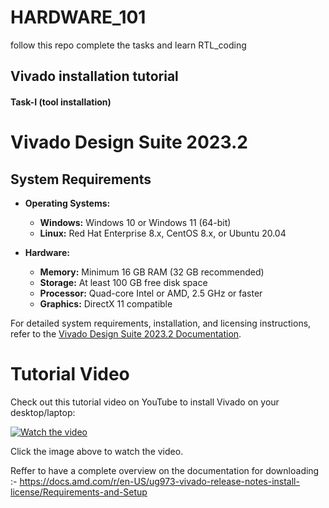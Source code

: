 # HARDWARE_101
follow this repo complete the tasks and learn RTL_coding 

## Vivado installation tutorial

#### Task-I (tool installation)

# Vivado Design Suite 2023.2

## System Requirements

- **Operating Systems:**
  - **Windows:** Windows 10 or Windows 11 (64-bit)
  - **Linux:** Red Hat Enterprise 8.x, CentOS 8.x, or Ubuntu 20.04

- **Hardware:**
  - **Memory:** Minimum 16 GB RAM (32 GB recommended)
  - **Storage:** At least 100 GB free disk space
  - **Processor:** Quad-core Intel or AMD, 2.5 GHz or faster
  - **Graphics:** DirectX 11 compatible

For detailed system requirements, installation, and licensing instructions, refer to the [Vivado Design Suite 2023.2 Documentation](https://docs.amd.com/r/en-US/ug973-vivado-release-notes-install-license/Requirements-and-Setup).

# Tutorial Video

Check out this tutorial video on YouTube to install Vivado on your desktop/laptop:

[![Watch the video](https://img.youtube.com/vi/fBFn32Al0yw/maxresdefault.jpg)](https://youtu.be/fBFn32Al0yw)

Click the image above to watch the video.


Reffer to have a complete overview on the documentation for downloading :- https://docs.amd.com/r/en-US/ug973-vivado-release-notes-install-license/Requirements-and-Setup
